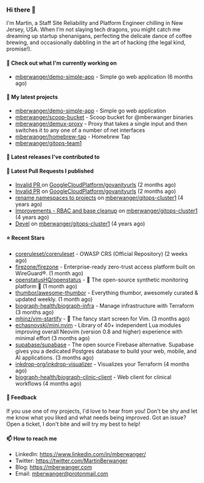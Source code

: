 ### Hi there 👋

I'm Martin, a Staff Site Reliability and Platform Engineer chilling in New Jersey, USA. When I'm not slaying tech dragons, you might catch me dreaming up startup shenanigans, perfecting the delicate dance of coffee brewing, and occasionally dabbling in the art of hacking (the legal kind, promise!). 

#### 👷 Check out what I'm currently working on

- [mberwanger/demo-simple-app](https://github.com/mberwanger/demo-simple-app) - Simple go web application (6 months ago)

#### 🌱 My latest projects

- [mberwanger/demo-simple-app](https://github.com/mberwanger/demo-simple-app) - Simple go web application
- [mberwanger/scoop-bucket](https://github.com/mberwanger/scoop-bucket) - Scoop bucket for @mberwanger binaries
- [mberwanger/demux-proxy](https://github.com/mberwanger/demux-proxy) - Proxy that takes a single input and then switches it to any one of a number of net interfaces
- [mberwanger/homebrew-tap](https://github.com/mberwanger/homebrew-tap) - Homebrew Tap
- [mberwanger/gitops-team1](https://github.com/mberwanger/gitops-team1)

#### 🔭 Latest releases I've contributed to


#### 🔨 Latest Pull Requests I published

- [Invalid PR ](https://github.com/GoogleCloudPlatform/govanityurls/pull/54) on [GoogleCloudPlatform/govanityurls](https://github.com/GoogleCloudPlatform/govanityurls) (2 months ago)
- [Invalid PR](https://github.com/GoogleCloudPlatform/govanityurls/pull/53) on [GoogleCloudPlatform/govanityurls](https://github.com/GoogleCloudPlatform/govanityurls) (2 months ago)
- [rename namespaces to projects](https://github.com/mberwanger/gitops-cluster1/pull/5) on [mberwanger/gitops-cluster1](https://github.com/mberwanger/gitops-cluster1) (4 years ago)
- [Improvements - RBAC and base cleanup](https://github.com/mberwanger/gitops-cluster1/pull/4) on [mberwanger/gitops-cluster1](https://github.com/mberwanger/gitops-cluster1) (4 years ago)
- [Devel](https://github.com/mberwanger/gitops-cluster1/pull/3) on [mberwanger/gitops-cluster1](https://github.com/mberwanger/gitops-cluster1) (4 years ago)

#### ⭐ Recent Stars

- [coreruleset/coreruleset](https://github.com/coreruleset/coreruleset) - OWASP CRS (Official Repository) (2 weeks ago)
- [firezone/firezone](https://github.com/firezone/firezone) - Enterprise-ready zero-trust access platform built on WireGuard®. (1 month ago)
- [openstatusHQ/openstatus](https://github.com/openstatusHQ/openstatus) - 🏓  The open-source synthetic monitoring platform  🏓 (1 month ago)
- [thumbor/awesome-thumbor](https://github.com/thumbor/awesome-thumbor) - Everything thumbor, awesomely curated &amp; updated weekly. (1 month ago)
- [biograph-health/biograph-infra](https://github.com/biograph-health/biograph-infra) - Manage infrastructure with Terraform (3 months ago)
- [mhinz/vim-startify](https://github.com/mhinz/vim-startify) - :link: The fancy start screen for Vim. (3 months ago)
- [echasnovski/mini.nvim](https://github.com/echasnovski/mini.nvim) - Library of 40&#43; independent Lua modules improving overall Neovim (version 0.8 and higher) experience with minimal effort (3 months ago)
- [supabase/supabase](https://github.com/supabase/supabase) - The open source Firebase alternative. Supabase gives you a dedicated Postgres database to build your web, mobile, and AI applications. (3 months ago)
- [inkdrop-org/inkdrop-visualizer](https://github.com/inkdrop-org/inkdrop-visualizer) - Visualizes your Terraform (4 months ago)
- [biograph-health/biograph-clinic-client](https://github.com/biograph-health/biograph-clinic-client) - Web client for clinical workflows (4 months ago)

#### 💬 Feedback

If you use one of my projects, I'd love to hear from you! Don't be shy and let me know what you liked and what needs being improved. Got an issue? Open a ticket, I don't bite and will try my best to help!

#### 📫 How to reach me

- LinkedIn: https://www.linkedin.com/in/mberwanger/
- Twitter: https://twitter.com/MartinBerwanger
- Blog: https://mberwanger.com
- Email: mberwanger@protonmail.com

